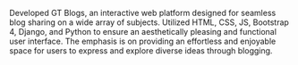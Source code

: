 Developed GT Blogs, an interactive web platform designed for seamless blog sharing on a wide array of subjects. 
Utilized HTML, CSS, JS, Bootstrap 4, Django, and Python to ensure an aesthetically pleasing and functional user interface. 
The emphasis is on providing an effortless and enjoyable space for users to express and explore diverse ideas through blogging.
